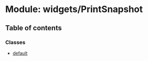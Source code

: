 # Module: widgets/PrintSnapshot

## Table of contents

### Classes

- [default](../wiki/widgets.PrintSnapshot.default)
